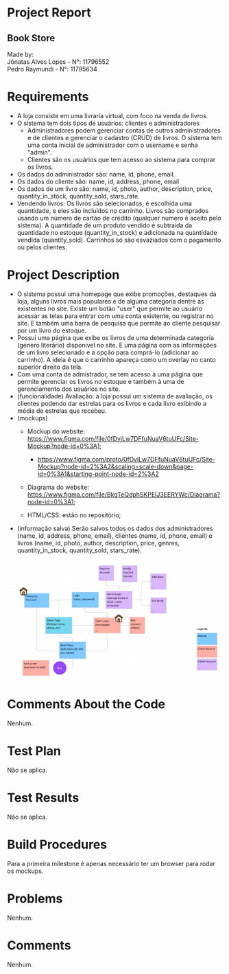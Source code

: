 # Project Report
## Book Store
Made by:<br/>
Jônatas Alves Lopes - N°: 11796552<br/>
Pedro Raymundi - N°: 11795634 


# Requirements

- A loja consiste em uma livraria virtual, com foco na venda de livros. 
-   O sistema tem dois tipos de usuários: clientes e administradores
	-  Administradores podem gerenciar contas de outros administradores e de clientes e gerenciar o cadastro (CRUD) de livros. O sistema tem uma conta inicial de administrador com o username e senha "admin".
	- Clientes são os usuários que tem acesso ao sistema para comprar os livros.
-   Os dados do administrador são: name, id, phone, email.
-   Os dados do cliente são: name, id, address, phone, email
-   Os dados de um livro são: name, id, photo, author, description, price, quantity_in_stock, quantity_sold, stars_rate.
- Vendendo livros: Os livros são selecionados, é escolhida uma quantidade, e eles são incluídos no carrinho. Livros são comprados usando um número de cartão de crédito (qualquer numero é aceito pelo sistema). A quantidade de um produto vendido é subtraída da quantidade no estoque (quantity_in_stock) e adicionada na quantidade vendida (quantity_sold). Carrinhos só são esvaziados com o pagamento ou pelos clientes. 

# Project Description

-	O sistema possui uma homepage que exibe promoções, destaques da loja, alguns livros mais populares e de alguma categoria dentre as existentes no site.
Existe um botão "user" que permite ao usuário acessar as telas para entrar com uma conta existente, ou registrar no site. E também uma barra de pesquisa que permite ao cliente pesquisar por um livro do estoque.
-	Possui uma página que exibe os livros de uma determinada categoria (genero literário) disponivel no site. E uma página com as informações de um livro selecionado e a opção para comprá-lo (adicionar ao carrinho). A ideia é que o carrinho apareça como um overlay no canto superior direito da tela.
-	Com uma conta de admistrador, se tem acesso à uma página que permite gerenciar os livros no estoque e também à uma de gerenciamento dos usuários no site. 
-	(funcionalidade) Avaliação: a loja possui um sistema de avaliação, os clientes podendo dar estrelas para os livros e cada livro exibindo a média de estrelas que recebeu.
-	(mockups)
	- Mockup do website: https://www.figma.com/file/0fDviLw7DFfuNuaV6tuUFc/Site-Mockup?node-id=0%3A1;
		- https://www.figma.com/proto/0fDviLw7DFfuNuaV6tuUFc/Site-Mockup?node-id=2%3A2&scaling=scale-down&page-id=0%3A1&starting-point-node-id=2%3A2

	- Diagrama do website: https://www.figma.com/file/BkgTeQdphSKPElJ3EERYWc/Diagrama?node-id=0%3A1;
	- HTML/CSS: estão no repositório;
-	(informação salva) Serão salvos todos os dados dos administradores (name, id, address, phone, email), clientes (name, id, phone, email)  e livros (name, id, photo, author, description, price, genres, quantity_in_stock, quantity_sold, stars_rate).

![alt text](Mockup_Homepage/img/diagrama.JPG)


# Comments About the Code
Nenhum.

# Test Plan
Não se aplica.

# Test Results
Não se aplica.

# Build Procedures
Para a primeira milestone é apenas necessário ter um browser para rodar os mockups.

# Problems
Nenhum.
    
# Comments
Nenhum.
